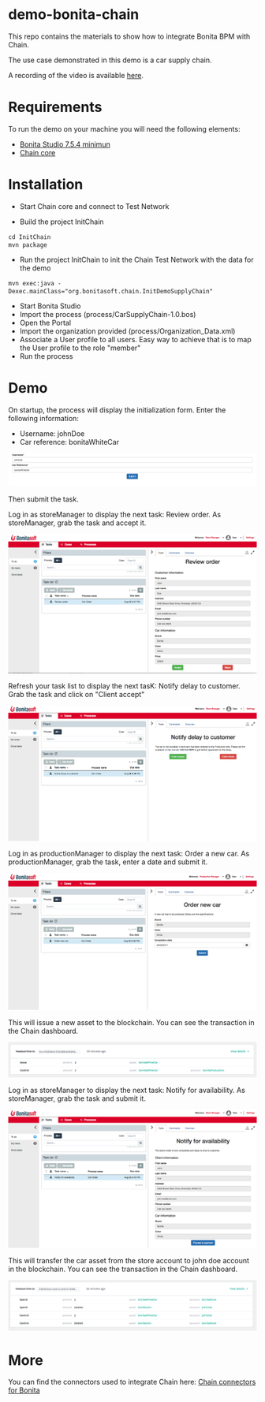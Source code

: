 # demo-bonita-chain

This repo contains the materials to show how to integrate Bonita BPM with Chain.

The use case demonstrated in this demo is a car supply chain. 

A recording of the video is available [here](http://www.bonitasoft.com/for-you-to-read/videos/accelerate-blockchain-technology-adoption-bonita-bpm-and-chain-core). 

# Requirements

To run the demo on your machine you will need the following elements:
* [Bonita Studio 7.5.4 minimun](www.bonitasoft.com/downloads-v2)
* [Chain core](https://chain.com)

# Installation

* Start Chain core and connect to Test Network

* Build the project InitChain
```
cd InitChain
mvn package
```

* Run the project InitChain to init the Chain Test Network with the data for the demo
```
mvn exec:java -Dexec.mainClass="org.bonitasoft.chain.InitDemoSupplyChain"
```

* Start Bonita Studio
* Import the process (process/CarSupplyChain-1.0.bos)
* Open the Portal
* Import the organization provided (process/Organization_Data.xml)
* Associate a User profile to all users. Easy way to achieve that is to map the User profile to the role "member"
* Run the process

# Demo

On startup, the process will display the initialization form. Enter the following information:
* Username: johnDoe
* Car reference: bonitaWhiteCar

![Demo 1](/images/Demo-1.png?raw=true)

Then submit the task. 

Log in as storeManager to display the next task: Review order. As storeManager, grab the task and accept it. 

![Demo 2](/images/Demo-2.png?raw=true)

Refresh your task list to display the next tasK: Notify delay to customer. Grab the task and click on "Client accept"

![Demo 3](/images/Demo-3.png?raw=true)

Log in as productionManager to display the next task: Order a new car. As productionManager, grab the task, enter a date and submit it. 

![Demo 4](/images/Demo-4.png?raw=true)

This will issue a new asset to the blockchain. You can see the transaction in the Chain dashboard. 

![Chain 1](/images/Chain-1.png?raw=true)

Log in as storeManager to display the next task: Notify for availability. As storeManager, grab the task and submit it.

![Demo 5](/images/Demo-5.png?raw=true)

This will transfer the car asset from the store account to john doe account in the blockchain. You can see the transaction in the Chain dashboard. 

![Chain 2](/images/Chain-2.png?raw=true)


# More

You can find the connectors used to integrate Chain here: [Chain connectors for Bonita](https://github.com/Bonitasoft-Community/bonita-connector-chain)
